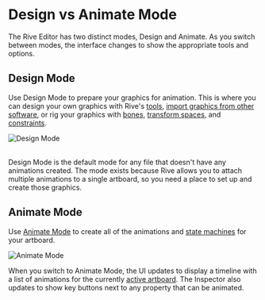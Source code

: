 # Design vs Animate Mode

The Rive Editor has two distinct modes, Design and Animate. As you switch between modes, the interface changes to show the appropriate tools and options.

## Design Mode

Use Design Mode to prepare your graphics for animation. This is where you can design your own graphics with Rive's [tools](interface-overview/toolbar.md#vector-tools-menu), [import graphics from other software](importing-assets.md), or rig your graphics with [bones](../manipulating-shapes/bones/), [transform spaces](groups/transform-spaces.md), and [constraints](../constraints/).

![Design Mode](<../../.gitbook/assets/Screen Shot 2022-05-26 at 2.28.14 PM.png>)

\
Design Mode is the default mode for any file that doesn't have any animations created. The mode exists because Rive allows you to attach multiple animations to a single artboard, so you need a place to set up and create those graphics.&#x20;

## Animate Mode

Use [Animate Mode](../animate-mode/) to create all of the animations and [state machines](../state-machine/) for your artboard.

![Animate Mode](<../../.gitbook/assets/Screen Shot 2022-05-26 at 2.28.36 PM.png>)

When you switch to Animate Mode, the UI updates to display a timeline with a list of animations for the currently [active artboard](artboards.md#active-artboard). The Inspector also updates to show key buttons next to any property that can be animated.&#x20;
